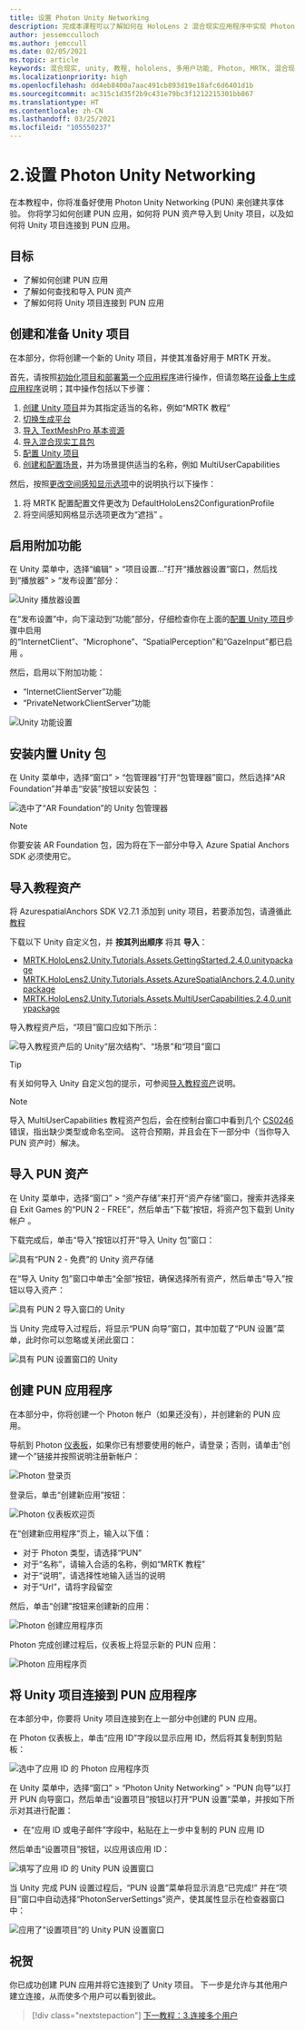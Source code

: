 ```yaml
---
title: 设置 Photon Unity Networking
description: 完成本课程可以了解如何在 HoloLens 2 混合现实应用程序中实现 Photon Unity Network。
author: jessemcculloch
ms.author: jemccull
ms.date: 02/05/2021
ms.topic: article
keywords: 混合现实, unity, 教程, hololens, 多用户功能, Photon, MRTK, 混合现实工具包, UWP, Azure 空间定位点, PUN
ms.localizationpriority: high
ms.openlocfilehash: dd4eb8400a7aac491cb893d19e18afc6d6401d1b
ms.sourcegitcommit: ac315c1d35f2b9c431e79bc3f1212215301bb867
ms.translationtype: HT
ms.contentlocale: zh-CN
ms.lasthandoff: 03/25/2021
ms.locfileid: "105550237"
---
```

# <a name="2-setting-up-photon-unity-networking"></a>2.设置 Photon Unity Networking

在本教程中，你将准备好使用 Photon Unity Networking (PUN) 来创建共享体验。 你将学习如何创建 PUN 应用，如何将 PUN 资产导入到 Unity 项目，以及如何将 Unity 项目连接到 PUN 应用。

## <a name="objectives"></a>目标

* 了解如何创建 PUN 应用
* 了解如何查找和导入 PUN 资产
* 了解如何将 Unity 项目连接到 PUN 应用

## <a name="creating-and-preparing-the-unity-project"></a>创建和准备 Unity 项目

在本部分，你将创建一个新的 Unity 项目，并使其准备好用于 MRTK 开发。

首先，请按照[初始化项目和部署第一个应用程序](mr-learning-base-02.md)进行操作，但请忽略[在设备上生成应用程序](mr-learning-base-02.md#building-your-application-to-your-hololens-2)说明；其中操作包括以下步骤：

1. [创建 Unity 项目](mr-learning-base-02.md#creating-the-unity-project)并为其指定适当的名称，例如“MRTK 教程”
2. [切换生成平台](mr-learning-base-02.md#switching-the-build-platform)
3. [导入 TextMeshPro 基本资源](mr-learning-base-02.md#importing-the-textmeshpro-essential-resources)
4. [导入混合现实工具包](mr-learning-base-02.md#importing-the-mixed-reality-toolkit)
5. [配置 Unity 项目](mr-learning-base-02.md#configuring-the-unity-project)
6. [创建和配置场景](mr-learning-base-02.md#creating-and-configuring-the-scene)，并为场景提供适当的名称，例如 MultiUserCapabilities

然后，按照[更改空间感知显示选项](mr-learning-base-03.md#changing-the-spatial-awareness-display-option)中的说明执行以下操作：

1. 将 MRTK 配置配置文件更改为 DefaultHoloLens2ConfigurationProfile 
1. 将空间感知网格显示选项更改为“遮挡” 。

## <a name="enabling-additional-capabilities"></a>启用附加功能

在 Unity 菜单中，选择“编辑” > “项目设置...”打开“播放器设置”窗口，然后找到“播放器” >  “发布设置”部分：   

![Unity 播放器设置](images/mr-learning-sharing/sharing-02-section2-step1-1.png)

在“发布设置”中，向下滚动到“功能”部分，仔细检查你在上面的[配置 Unity 项目](mr-learning-base-02.md#configuring-the-unity-project)步骤中启用的“InternetClient”、“Microphone”、“SpatialPerception”和“GazeInput”都已启用     。

然后，启用以下附加功能：

* “InternetClientServer”功能
* “PrivateNetworkClientServer”功能

![Unity 功能设置](images/mr-learning-sharing/sharing-02-section2-step1-2.png)

## <a name="installing-inbuilt-unity-packages"></a>安装内置 Unity 包

在 Unity 菜单中，选择“窗口” > “包管理器”打开“包管理器”窗口，然后选择“AR Foundation”并单击“安装”按钮以安装包   ：

![选中了“AR Foundation”的 Unity 包管理器](images/mr-learning-sharing/sharing-02-section3-step1-1.png)

> [!NOTE]
> 你要安装 AR Foundation 包，因为将在下一部分中导入 Azure Spatial Anchors SDK 必须使用它。

## <a name="importing-the-tutorial-assets"></a>导入教程资产

将 AzurespatialAnchors SDK V2.7.1 添加到 unity 项目，若要添加包，请遵循此[教程](/azure/spatial-anchors/how-tos/setup-unity-project?tabs=UPMPackage)


下载以下 Unity 自定义包，并 **按其列出顺序** 将其 **导入**：
 
* [MRTK.HoloLens2.Unity.Tutorials.Assets.GettingStarted.2.4.0.unitypackage](https://github.com/microsoft/MixedRealityLearning/releases/download/getting-started-v2.4.0/MRTK.HoloLens2.Unity.Tutorials.Assets.GettingStarted.2.4.0.unitypackage)
* [MRTK.HoloLens2.Unity.Tutorials.Assets.AzureSpatialAnchors.2.4.0.unitypackage](https://github.com/microsoft/MixedRealityLearning/releases/download/azure-spatial-anchors-v2.4.0/MRTK.HoloLens2.Unity.Tutorials.Assets.AzureSpatialAnchors.2.4.0.unitypackage)
* [MRTK.HoloLens2.Unity.Tutorials.Assets.MultiUserCapabilities.2.4.0.unitypackage](https://github.com/microsoft/MixedRealityLearning/releases/download/multi-user-capabilities-v2.4.0/MRTK.HoloLens2.Unity.Tutorials.Assets.MultiUserCapabilities.2.4.0.unitypackage)

导入教程资产后，“项目”窗口应如下所示：

![导入教程资产后的 Unity“层次结构”、“场景”和“项目”窗口](images/mr-learning-sharing/sharing-02-section4-step1-1.png)

> [!TIP]
> 有关如何导入 Unity 自定义包的提示，可参阅[导入教程资产](mr-learning-base-04.md#importing-the-tutorial-assets)说明。

> [!NOTE]
> 导入 MultiUserCapabilities 教程资产包后，会在控制台窗口中看到几个 [CS0246](/dotnet/csharp/language-reference/compiler-messages/cs0246) 错误，指出缺少类型或命名空间。 这符合预期，并且会在下一部分中（当你导入 PUN 资产时）解决。

## <a name="importing-the-pun-assets"></a>导入 PUN 资产

在 Unity 菜单中，选择“窗口” > “资产存储”来打开“资产存储”窗口，搜索并选择来自 Exit Games 的“PUN 2 - FREE”，然后单击“下载”按钮，将资产包下载到 Unity 帐户   。

下载完成后，单击“导入”按钮以打开“导入 Unity 包”窗口：

![具有“PUN 2 - 免费”的 Unity 资产存储](images/mr-learning-sharing/sharing-02-section5-step1-1.png)

在“导入 Unity 包”窗口中单击“全部”按钮，确保选择所有资产，然后单击“导入”按钮以导入资产：

![具有 PUN 2 导入窗口的 Unity](images/mr-learning-sharing/sharing-02-section5-step1-2.png)

当 Unity 完成导入过程后，将显示“PUN 向导”窗口，其中加载了“PUN 设置”菜单，此时你可以忽略或关闭此窗口：

![具有 PUN 设置窗口的 Unity](images/mr-learning-sharing/sharing-02-section5-step1-3.png)

## <a name="creating-the-pun-application"></a>创建 PUN 应用程序

在本部分中，你将创建一个 Photon 帐户（如果还没有），并创建新的 PUN 应用。

导航到 Photon <a href="https://dashboard.photonengine.com/account/signin" target="_blank">仪表板</a>，如果你已有想要使用的帐户，请登录；否则，请单击“创建一个”链接并按照说明注册新帐户：

![Photon 登录页](images/mr-learning-sharing/sharing-02-section6-step1-1.png)

登录后，单击“创建新应用”按钮：

![Photon 仪表板欢迎页](images/mr-learning-sharing/sharing-02-section6-step1-2.png)

在“创建新应用程序”页上，输入以下值：

* 对于 Photon 类型，请选择“PUN”
* 对于“名称”，请输入合适的名称，例如“MRTK 教程”
* 对于“说明”，请选择性地输入适当的说明
* 对于“Url”，请将字段留空

然后，单击“创建”按钮来创建新的应用：

![Photon 创建应用程序页](images/mr-learning-sharing/sharing-02-section6-step1-3.png)

Photon 完成创建过程后，仪表板上将显示新的 PUN 应用：

![Photon 应用程序页](images/mr-learning-sharing/sharing-02-section6-step1-4.png)

## <a name="connecting-the-unity-project-to-the-pun-application"></a>将 Unity 项目连接到 PUN 应用程序

在本部分中，你要将 Unity 项目连接到在上一部分中创建的 PUN 应用。

在 Photon 仪表板上，单击“应用 ID”字段以显示应用 ID，然后将其复制到剪贴板：

![选中了应用 ID 的 Photon 应用程序页](images/mr-learning-sharing/sharing-02-section7-step1-1.png)

在 Unity 菜单中，选择“窗口” > “Photon Unity Networking” > “PUN 向导”以打开 PUN 向导窗口，然后单击“设置项目”按钮以打开“PUN 设置”菜单，并按如下所示对其进行配置：

* 在“应用 ID 或电子邮件”字段中，粘贴在上一步中复制的 PUN 应用 ID

然后单击“设置项目”按钮，以应用该应用 ID：

![填写了应用 ID 的 Unity PUN 设置窗口](images/mr-learning-sharing/sharing-02-section7-step1-2.png)

当 Unity 完成 PUN 设置过程后，“PUN 设置”菜单将显示消息“已完成!” 并在“项目”窗口中自动选择“PhotonServerSettings”资产，使其属性显示在检查器窗口中：

![应用了“设置项目”的 Unity PUN 设置窗口](images/mr-learning-sharing/sharing-02-section7-step1-3.png)

## <a name="congratulations"></a>祝贺

你已成功创建 PUN 应用并将它连接到了 Unity 项目。 下一步是允许与其他用户建立连接，从而使多个用户可以看到彼此。

> [!div class="nextstepaction"]
> [下一教程：3.连接多个用户](mr-learning-sharing-03.md)